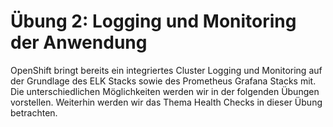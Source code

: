 # Übung 2: Logging und Monitoring der Anwendung

OpenShift bringt bereits ein integriertes Cluster Logging und Monitoring auf der Grundlage des ELK Stacks sowie des Prometheus Grafana Stacks mit. Die unterschiedlichen Möglichkeiten werden wir in der folgenden Übungen vorstellen. Weiterhin werden wir das Thema Health Checks in dieser Übung betrachten.

